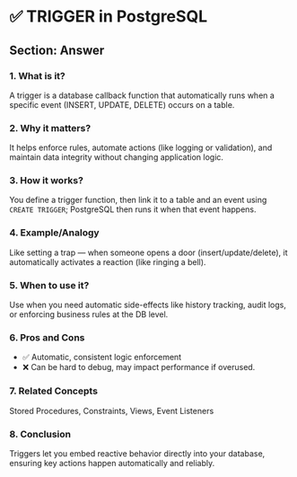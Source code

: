 # ✅ TRIGGER in PostgreSQL

## Section: Answer

### 1. What is it?  
A trigger is a database callback function that automatically runs when a specific event (INSERT, UPDATE, DELETE) occurs on a table.

### 2. Why it matters?  
It helps enforce rules, automate actions (like logging or validation), and maintain data integrity without changing application logic.

### 3. How it works?  
You define a trigger function, then link it to a table and an event using `CREATE TRIGGER`; PostgreSQL then runs it when that event happens.

### 4. Example/Analogy  
Like setting a trap — when someone opens a door (insert/update/delete), it automatically activates a reaction (like ringing a bell).

### 5. When to use it?  
Use when you need automatic side-effects like history tracking, audit logs, or enforcing business rules at the DB level.

### 6. Pros and Cons  
- ✅ Automatic, consistent logic enforcement  
- ❌ Can be hard to debug, may impact performance if overused.

### 7. Related Concepts  
Stored Procedures, Constraints, Views, Event Listeners

### 8. Conclusion  
Triggers let you embed reactive behavior directly into your database, ensuring key actions happen automatically and reliably.
